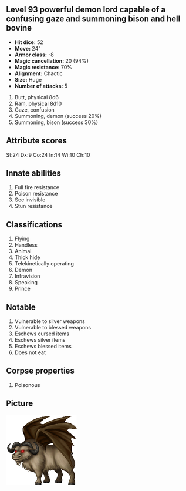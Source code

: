 ## Level 93 powerful demon lord capable of a confusing gaze and summoning bison and hell bovine

- **Hit dice:** 52
- **Move:** 24"
- **Armor class:** -8
- **Magic cancellation:** 20 (94%)
- **Magic resistance:** 70%
- **Alignment:** Chaotic
- **Size:** Huge
- **Number of attacks:** 5
1. Butt, physical 8d6
2. Ram, physical 8d10
3. Gaze, confusion
4. Summoning, demon (success 20%)
5. Summoning, bison (success 30%)

## Attribute scores

St:24 Dx:9 Co:24 In:14 Wi:10 Ch:10

## Innate abilities

1. Full fire resistance
2. Poison resistance
3. See invisible
4. Stun resistance

## Classifications

1. Flying
2. Handless
3. Animal
4. Thick hide
5. Telekinetically operating
6. Demon
7. Infravision
8. Speaking
9. Prince

## Notable

1. Vulnerable to silver weapons
2. Vulnerable to blessed weapons
3. Eschews cursed items
4. Eschews silver items
5. Eschews blessed items
6. Does not eat

## Corpse properties

1. Poisonous

## Picture

![Yacc](https://github.com/hyvanmielenpelit/GnollHackTileSet/blob/main/Monsters/yacc/yacc.png?raw=true)
